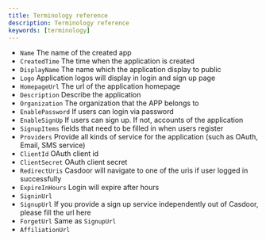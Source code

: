 ```yaml
---
title: Terminology reference
description: Terminology reference
keywords: [terminology]
---
```


- `Name` The name of the created app
- `CreatedTime` The time when the application is created
- `DisplayName` The name which the application display to public
- `Logo` Application logos will display in login and sign up page
- `HomepageUrl` The url of the application homepage
- `Description` Describe the application
- `Organization` The organization that the APP belongs to
- `EnablePassword` If users can login via password
- `EnableSignUp` If users can sign up. If not, accounts of the application
- `SignupItems` fields that need to be filled in when users register
- `Providers` Provide all kinds of service for the application (such as OAuth, Email, SMS service)
- `ClientId` OAuth client id
- `ClientSecret` OAuth client secret
- `RedirectUris` Casdoor will navigate to one of the uris if user logged in successfully
- `ExpireInHours` Login will expire after hours
- `SigninUrl`
- `SignupUrl` If you provide a sign up service independently out of Casdoor, please fill the url here
- `ForgetUrl` Same as `SignupUrl`
- `AffiliationUrl`

